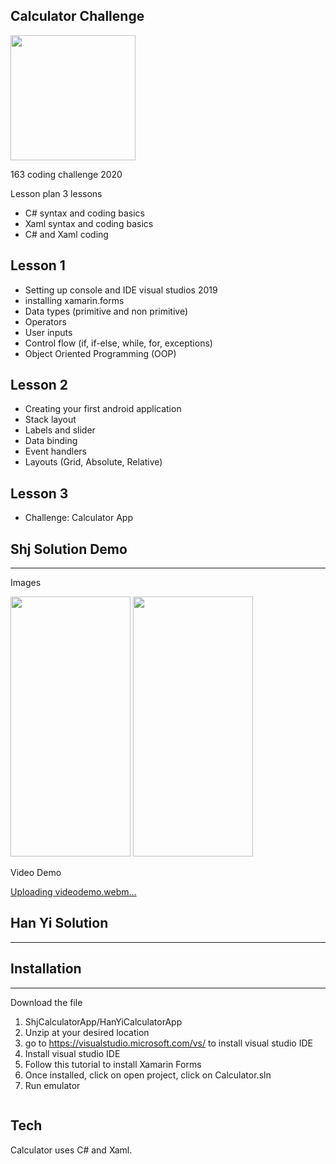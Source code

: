 ## Calculator Challenge
<img src="https://github.com/shjonz/calculatorapp/assets/81726240/ef295484-7" width="200" height="200">

163 coding challenge 2020

Lesson plan
3 lessons 
- C# syntax and coding basics
- Xaml syntax and coding basics
- C# and Xaml coding

## Lesson 1

- Setting up console and IDE visual studios 2019
- installing xamarin.forms
- Data types (primitive and non primitive)
- Operators
- User inputs
- Control flow (if, if-else, while, for, exceptions)
- Object Oriented Programming (OOP)


## Lesson 2 

- Creating your first android application
- Stack layout
- Labels and slider
- Data binding
- Event handlers
- Layouts (Grid, Absolute, Relative)

## Lesson 3

- Challenge: Calculator App


## Shj Solution Demo
----

Images


<img src="[https://your-image-url.type](https://github.com/shjonz/calculatorapp/assets/81726240/65981200-7)" width="192" height="416">

<img src="![Screenshot_1683612708](https://github.com/shjonz/calculatorapp/assets/81726240/f9c6889e-8c3c-4789-8efd-cd5f9b83676f)" width="192" height="416">

Video Demo

[Uploading videodemo.webm…]()



## Han Yi Solution
----



## Installation
---

Download the file
1. ShjCalculatorApp/HanYiCalculatorApp
2. Unzip at your desired location
3. go to https://visualstudio.microsoft.com/vs/ to install visual studio IDE
4. Install visual studio IDE
5. Follow this tutorial to install Xamarin Forms
6. Once installed, click on open project, click on Calculator.sln
7. Run emulator

```sh


```



## Tech
Calculator uses C# and Xaml.






